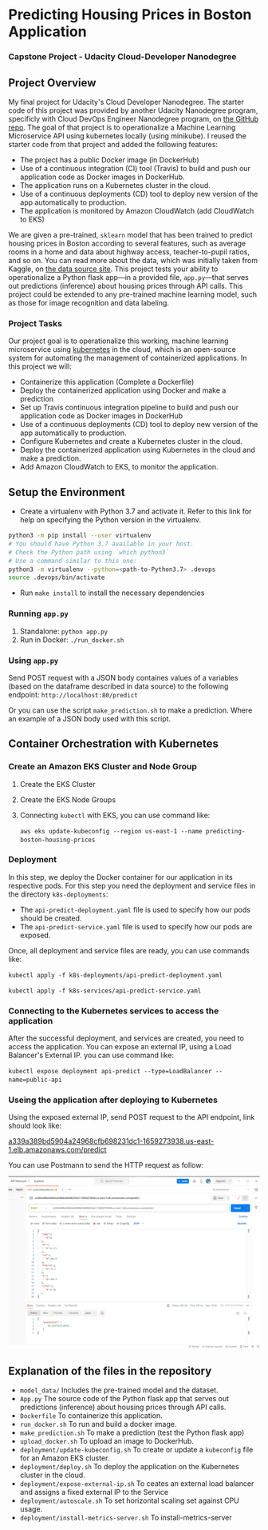 # Predicting Housing Prices in Boston Application
### Capstone Project - Udacity Cloud-Developer Nanodegree

## Project Overview

My final project for Udacity's Cloud Developer Nanodegree. The starter code of this project was provided by another Udacity Nanodegree program, specificly with Cloud DevOps Engineer Nanodegree program, on [the GitHub repo](https://github.com/udacity/DevOps_Microservices/tree/master/project-ml-microservice-kubernetes). The goal of that project is to operationalize a Machine Learning Microservice API using kubernetes locally (using minikube). I reused the starter code from that project and added the following features:
* The project has a public Docker image (in DockerHub)
* Use of a continuous integration (CI) tool (Travis) to build and push our application code as Docker images in DockerHub.
* The application runs on a Kubernetes cluster in the cloud.
* Use of a continuous deployments (CD) tool to deploy new version of the app automatically to production.
* The application is monitored by Amazon CloudWatch (add CloudWatch to EKS)

We are given a pre-trained, `sklearn` model that has been trained to predict housing prices in Boston according to several features, such as average rooms in a home and data about highway access, teacher-to-pupil ratios, and so on. You can read more about the data, which was initially taken from Kaggle, on [the data source site](https://www.kaggle.com/c/boston-housing). This project tests your ability to operationalize a Python flask app—in a provided file, `app.py`—that serves out predictions (inference) about housing prices through API calls. This project could be extended to any pre-trained machine learning model, such as those for image recognition and data labeling.

### Project Tasks

Our project goal is to operationalize this working, machine learning microservice using [kubernetes](https://kubernetes.io/) in the cloud, which is an open-source system for automating the management of containerized applications. In this project we will:
* Containerize this application (Complete a Dockerfile)
* Deploy the containerized application using Docker and make a prediction
* Set up Travis continuous integration pipeline to build and push our application code as Docker images in DockerHub
* Use of a continuous deployments (CD) tool to deploy new version of the app automatically to production.
* Configure Kubernetes and create a Kubernetes cluster in the cloud.
* Deploy the containerized application using Kubernetes in the cloud and make a prediction.
* Add Amazon CloudWatch to EKS, to monitor the application.

## Setup the Environment

* Create a virtualenv with Python 3.7 and activate it. Refer to this link for help on specifying the Python version in the virtualenv. 
```bash
python3 -m pip install --user virtualenv
# You should have Python 3.7 available in your host. 
# Check the Python path using `which python3`
# Use a command similar to this one:
python3 -m virtualenv --python=<path-to-Python3.7> .devops
source .devops/bin/activate
```
* Run `make install` to install the necessary dependencies

### Running `app.py`
1. Standalone:  `python app.py`
2. Run in Docker:  `./run_docker.sh`

### Using `app.py` 
Send POST request with a JSON body containes values of a variables (based on the dataframe described in data source) to the following endpoint:
`http://localhost:80/predict`

Or you can use the script `make_prediction.sh` to make a prediction. Where an example of a JSON body used with this script.

## Container Orchestration with Kubernetes
### Create an Amazon EKS Cluster and Node Group
1. Create the EKS Cluster
2. Create the EKS Node Groups
3. Connecting `kubectl` with EKS, you can use command like:
   
   `aws eks update-kubeconfig --region us-east-1 --name predicting-boston-housing-prices`

### Deployment
In this step, we deploy the Docker container for our application in its respective pods. For this step you need the deployment and service files in the directory `k8s-deployments`:
* The `api-predict-deployment.yaml` file is used to specify how our pods should be created.
* The `api-predict-service.yaml` file is used to specify how our pods are exposed.

Once, all deployment and service files are ready, you can use commands like:

`kubectl apply -f k8s-deployments/api-predict-deployment.yaml`

`kubectl apply -f k8s-services/api-predict-service.yaml`

### Connecting to the Kubernetes services to access the application
After the successful deployment, and services are created, you need to access the application. You can expose an external IP, using a Load Balancer's External IP. you can use command like:

`kubectl expose deployment api-predict --type=LoadBalancer --name=public-api`


### Useing the application after deploying to Kubernetes

Using the exposed external IP, send POST request to the API endpoint, link should look like:

[a339a389bd5904a24968cfb698231dc1-1659273938.us-east-1.elb.amazonaws.com/predict](a339a389bd5904a24968cfb698231dc1-1659273938.us-east-1.elb.amazonaws.com/predict)

You can use Postmann to send the HTTP request as follow:

![eks-cluster-overview](screenshots/make-prediction-kubernetes-postman.png)

## Explanation of the files in the repository

* `model_data/` Includes the pre-trained model and the dataset.
* `App.py` The source code of the Python flask app that serves out predictions (inference) about housing prices through API calls. 
* `Dockerfile` To containerize this application.
* `run_docker.sh` To run and build a docker image.
* `make_prediction.sh` To make a prediction (test the Python flask app)
* `upload_docker.sh` To upload an image to DockerHub.
* `deployment/update-kubeconfig.sh` To create or update a `kubeconfig` file for an Amazon EKS cluster.
* `deployment/deploy.sh` To deploy the application on the Kubernetes cluster in the cloud.
* `deployment/expose-external-ip.sh` To ceates an external load balancer and assigns a fixed external IP to the Service
* `deployment/autoscale.sh` To set horizontal scaling set against CPU usage.
* `deployment/install-metrics-server.sh` To install-metrics-server
